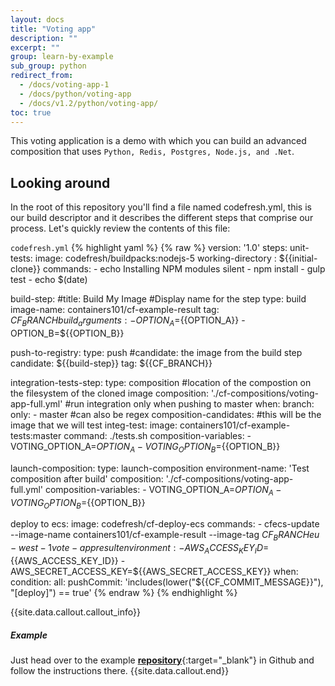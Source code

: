 ```yaml
---
layout: docs
title: "Voting app"
description: ""
excerpt: ""
group: learn-by-example
sub_group: python
redirect_from:
  - /docs/voting-app-1
  - /docs/python/voting-app
  - /docs/v1.2/python/voting-app/
toc: true
---
```

This voting application is a demo with which you can build an advanced composition that uses `Python, Redis, Postgres, Node.js, and .Net`.

## Looking around
In the root of this repository you'll find a file named codefresh.yml, this is our build descriptor and it describes the different steps that comprise our process. Let's quickly review the contents of this file:

  `codefresh.yml`
{% highlight yaml %}
{% raw %}
version: '1.0'
steps:
  unit-tests:
    image: codefresh/buildpacks:nodejs-5
    working-directory : ${{initial-clone}}
    commands:
      - echo Installing NPM modules silent
      - npm install
      - gulp test
      - echo $(date)

  build-step:
    #title: Build My Image #Display name for the step
    type: build
    image-name: containers101/cf-example-result
    tag: ${{CF_BRANCH}}
    build_arguments:
      - OPTION_A=${{OPTION_A}}
      - OPTION_B=${{OPTION_B}}

  push-to-registry:
    type: push
    #candidate: the image from the build step
    candidate: ${{build-step}}
    tag: ${{CF_BRANCH}}

  integration-tests-step:
    type: composition
    #location of the compostion on the filesystem of the cloned image
    composition: './cf-compositions/voting-app-full.yml'
    #run integration only when pushing to master
    when:
      branch:
        only:
          - master #can also be regex
    composition-candidates:
    #this will be the image that we will test
      integ-test:
        image: containers101/cf-example-tests:master
        command: ./tests.sh
    composition-variables:
      - VOTING_OPTION_A=${{OPTION_A}}
      - VOTING_OPTION_B=${{OPTION_B}}

  launch-composition:
    type: launch-composition
    environment-name: 'Test composition after build'
    composition: './cf-compositions/voting-app-full.yml'
    composition-variables:
      - VOTING_OPTION_A=${{OPTION_A}}
      - VOTING_OPTION_B=${{OPTION_B}}

  deploy to ecs:
    image: codefresh/cf-deploy-ecs
    commands:
      - cfecs-update --image-name containers101/cf-example-result --image-tag ${{CF_BRANCH}} eu-west-1 vote-app result
    environment:
      - AWS_ACCESS_KEY_ID=${{AWS_ACCESS_KEY_ID}}
      - AWS_SECRET_ACCESS_KEY=${{AWS_SECRET_ACCESS_KEY}}
    when:
      condition:
        all:
          pushCommit: 'includes(lower("${{CF_COMMIT_MESSAGE}}"), "[deploy]") == true'
{% endraw %}
{% endhighlight %}

{{site.data.callout.callout_info}}
##### Example

Just head over to the example [__repository__](https://github.com/containers101/cf-example-result){:target="_blank"} in Github and follow the instructions there. 
{{site.data.callout.end}}
